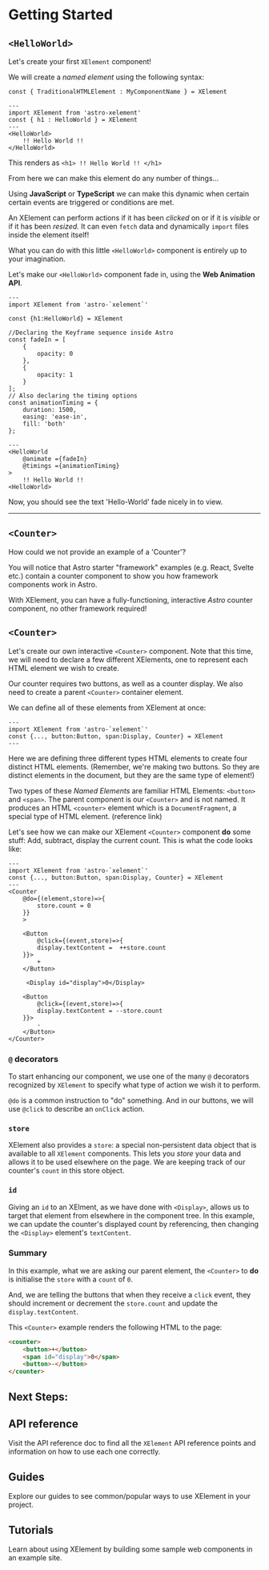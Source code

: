 # Getting Started

## `<HelloWorld>`

Let's create your first `XElement` component!

We will create a *named element* using the following syntax:

`const { TraditionalHTMLElement : MyComponentName } = XElement`

```astro
---
import XElement from 'astro-xelement'
const { h1 : HelloWorld } = XElement
---
<HelloWorld>
    !! Hello World !!
</HelloWorld>
```

This renders as `<h1> !! Hello World !! </h1>`

From here we can make this element do any number of things...

Using **JavaScript** or **TypeScript** we can make this dynamic when certain certain events are triggered or conditions are met.

An XElement can perform actions if it has been *clicked* on or if it is *visible* or if it has been *resized.* It can even `fetch` data and dynamically `import` files inside the element itself!

What you can do with this little `<HelloWorld>` component is entirely up to your imagination.

Let's make our `<HelloWorld>` component fade in, using the **Web Animation API**.

```astro
---
import XElement from 'astro-`xelement`'

const {h1:HelloWorld} = XElement

//Declaring the Keyframe sequence inside Astro
const fadeIn = [
    { 
        opacity: 0
    },
    {
        opacity: 1
    }
];
// Also declaring the timing options
const animationTiming = {
    duration: 1500,
    easing: 'ease-in',
    fill: 'both'
};

---
<HelloWorld
    @animate ={fadeIn}
    @timings ={animationTiming}
>
    !! Hello World !!
<HelloWorld>
```

Now, you should see the text 'Hello-World' fade nicely in to view.

-----------------------

## `<Counter>`

How could we not provide an example of a 'Counter'?

You will notice that Astro starter "framework" examples (e.g. React, Svelte etc.) contain a counter component to show you how framework components work in Astro.

With XElement, you can have a fully-functioning, interactive *Astro* counter component, no other framework required!


## `<Counter>`

Let's create our own interactive `<Counter>` component. Note that this time, we will need to declare a few different XElements, one to represent each HTML element we wish to create.

Our counter requires two buttons, as well as a counter display. We also need to create a parent `<Counter>` container element. 

We can define all of these elements from XElement at once:

```astro
---
import XElement from 'astro-`xelement`'
const {..., button:Button, span:Display, Counter} = XElement
---
```

Here we are defining three different types HTML elements to create four distinct HTML elements. (Remember, we're making two buttons. So they are distinct elements in the document, but they are the same type of element!) 

Two types of these *Named Elements* are familiar HTML Elements: `<button>` and `<span>`. The parent component is our `<Counter>` and is not named. It produces an HTML `<counter>` element which is a `DocumentFragment`, a special type of HTML element. (reference link)

Let's see how we can make our XElement `<Counter>` component **do** some stuff: Add, subtract, display the current count. This is what the code looks like:

```astro
---
import XElement from 'astro-`xelement`'
const {..., button:Button, span:Display, Counter} = XElement
---
<Counter
    @do={(element,store)=>{
        store.count = 0 
    }}
    >
    
    <Button 
        @click={(event,store)=>{ 
        display.textContent =  ++store.count
    }}>
        +
    </Button>
    
     <Display id="display">0</Display>
    
    <Button 
        @click={(event,store)=>{
        display.textContent = --store.count
    }}>
        -
    </Button>
</Counter>
```
### `@` decorators
To start enhancing our component, we use one of the many `@` decorators recognized by `XElement` to specify what type of action we wish it to perform.

`@do` is a common instruction to "do" something. And in our buttons, we will use `@click` to describe an `onClick` action.

### `store`

XElement also provides a `store`: a special non-persistent data object that is available to all `XElement` components. This lets you *store* your data and allows it to be used elsewhere on the page. We are keeping track of our counter's `count` in this store object.

### `id`

Giving an `id` to an XElment, as we have done with `<Display>`, allows us to target that element from elsewhere in the component tree. In this example, we can update the counter's displayed count by referencing, then changing the `<Display>` element's `textContent`.

### Summary 
In this example, what we are asking our  parent element, the `<Counter>` to **do**  is initialise the `store` with a `count` of `0`. 

And, we are telling the buttons that when they receive a `click` event, they should increment or decrement the `store.count` and update the `display.textContent`.

This `<Counter>` example renders the following HTML to the page:
```html
<counter>
    <button>+</button> 
    <span id="display">0</span>
    <button>-</button> 
</counter>

```

## Next Steps:

## API reference

Visit the API reference doc to find all the `XElement` API reference points and information on how to use each one correctly.

## Guides
Explore our guides to see common/popular ways to use XElement in your project.

## Tutorials
Learn about using XElement by building some sample web components in an example site.


